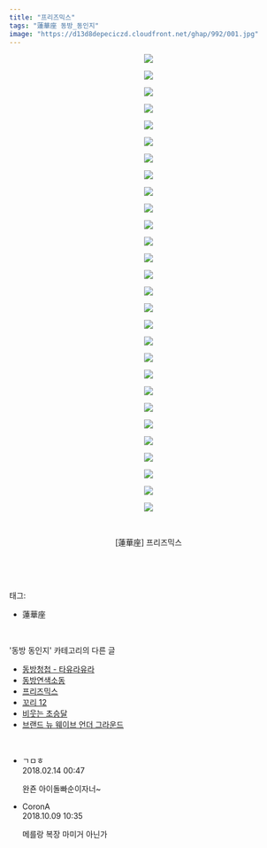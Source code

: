 ```yaml
---
title: "프리즈믹스"
tags: "蓮華座 동방_동인지"
image: "https://d13d8depeciczd.cloudfront.net/ghap/992/001.jpg"
---
```

<div class="article">
<p style="text-align: center; clear: none; float: none;"><img src="{{ site.imgserver12 }}/ghap/992/001.jpg"/></p>
<p style="text-align: center; clear: none; float: none;"><img src="{{ site.imgserver12 }}/ghap/992/002.jpg"/></p>
<p style="text-align: center; clear: none; float: none;"><img src="{{ site.imgserver12 }}/ghap/992/003.jpg"/></p>
<p style="text-align: center; clear: none; float: none;"><img src="{{ site.imgserver12 }}/ghap/992/004.jpg"/></p>
<p style="text-align: center; clear: none; float: none;"><img src="{{ site.imgserver12 }}/ghap/992/005.jpg"/></p>
<p style="text-align: center; clear: none; float: none;"><img src="{{ site.imgserver12 }}/ghap/992/006.jpg"/></p>
<p style="text-align: center; clear: none; float: none;"><img src="{{ site.imgserver12 }}/ghap/992/007.jpg"/></p>
<p style="text-align: center; clear: none; float: none;"><img src="{{ site.imgserver12 }}/ghap/992/008.jpg"/></p>
<p style="text-align: center; clear: none; float: none;"><img src="{{ site.imgserver12 }}/ghap/992/009.jpg"/></p>
<p style="text-align: center; clear: none; float: none;"><img src="{{ site.imgserver12 }}/ghap/992/010.jpg"/></p>
<p style="text-align: center; clear: none; float: none;"><img src="{{ site.imgserver12 }}/ghap/992/011.jpg"/></p>
<p style="text-align: center; clear: none; float: none;"><img src="{{ site.imgserver12 }}/ghap/992/012.jpg"/></p>
<p style="text-align: center; clear: none; float: none;"><img src="{{ site.imgserver12 }}/ghap/992/013.jpg"/></p>
<p style="text-align: center; clear: none; float: none;"><img src="{{ site.imgserver12 }}/ghap/992/014.jpg"/></p>
<p style="text-align: center; clear: none; float: none;"><img src="{{ site.imgserver12 }}/ghap/992/015.jpg"/></p>
<p style="text-align: center; clear: none; float: none;"><img src="{{ site.imgserver12 }}/ghap/992/016.jpg"/></p>
<p style="text-align: center; clear: none; float: none;"><img src="{{ site.imgserver12 }}/ghap/992/017.jpg"/></p>
<p style="text-align: center; clear: none; float: none;"><img src="{{ site.imgserver12 }}/ghap/992/018.jpg"/></p>
<p style="text-align: center; clear: none; float: none;"><img src="{{ site.imgserver12 }}/ghap/992/019.jpg"/></p>
<p style="text-align: center; clear: none; float: none;"><img src="{{ site.imgserver12 }}/ghap/992/020.jpg"/></p>
<p style="text-align: center; clear: none; float: none;"><img src="{{ site.imgserver12 }}/ghap/992/021.jpg"/></p>
<p style="text-align: center; clear: none; float: none;"><img src="{{ site.imgserver12 }}/ghap/992/022.jpg"/></p>
<p style="text-align: center; clear: none; float: none;"><img src="{{ site.imgserver12 }}/ghap/992/023.jpg"/></p>
<p style="text-align: center; clear: none; float: none;"><img src="{{ site.imgserver12 }}/ghap/992/024.jpg"/></p>
<p style="text-align: center; clear: none; float: none;"><img src="{{ site.imgserver12 }}/ghap/992/025.jpg"/></p>
<p style="text-align: center; clear: none; float: none;"><img src="{{ site.imgserver12 }}/ghap/992/026.jpg"/></p>
<p style="text-align: center; clear: none; float: none;"><img src="{{ site.imgserver12 }}/ghap/992/027.jpg"/></p>
<p style="text-align: center; clear: none; float: none;"><img src="{{ site.imgserver12 }}/ghap/992/028.jpg"/></p>
<p style="text-align: center; clear: none; float: none;"><br/></p>
<p style="text-align: center; clear: none; float: none;">[蓮華座] 프리즈믹스</p>
<p><br/></p>
</div><br/>
<div class="tagTrail">
<p>태그: </p>
<ul>
<li>蓮華座</li>
</ul>
</div><br/>
<div class="another">
<p>'동방 동인지' 카테고리의 다른 글</p>
<ul>
<li><a href="/ghap_995">동방청첩 - 타유라유라</a></li>
<li><a href="/ghap_994">동방연색소동</a></li>
<li><a href="/ghap_992">프리즈믹스</a></li>
<li><a href="/ghap_991">꼬리 12</a></li>
<li><a href="/ghap_990">비웃는 초승달</a></li>
<li><a href="/ghap_989">브랜드 뉴 웨이브 언더 그라운드</a></li>
</ul>
</div><br/>
<div class="cb_module cb_fluid">
<div class="cb_wrt cb_profile">
<div class="comment">
<ul>
<li class="cb_thumb_off" id="comment15199229">
<div class="cb_comment_area">
<div class="cb_info_area">
<div class="cb_section">
<span class="cb_nick_name">ㄱㅁㅎ</span>
</div>
<div class="cb_section">
<span class="cb_date">2018.02.14 00:47 </span>
</div>
</div>
<div class="cb_dsc_comment">
<p class="cb_dsc">
											완죤 아이돌빠순이자너~
										</p>
</div>
</div></li>
<li class="cb_thumb_off" id="comment15349465">
<div class="cb_comment_area">
<div class="cb_info_area">
<div class="cb_section">
<span class="cb_nick_name">CoronA</span>
</div>
<div class="cb_section">
<span class="cb_date">2018.10.09 10:35 </span>
</div>
</div>
<div class="cb_dsc_comment">
<p class="cb_dsc">
											메를랑 복장 마미거 아닌가
										</p>
</div>
</div></li>
</ul>
</div>
</div><!-- commentList close -->
</div><br/>
